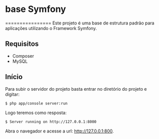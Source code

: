 # base Symfony
================
Este projeto é uma base de estrutura padrão para aplicações utilizando o Framework Symfony.

## Requisitos
* Composer
* MySQL

## Início
Para subir o servidor do projeto basta entrar no diretório do projeto e digitar:
```
$ php app/console server:run
```
Logo teremos como resposta:
```
$ Server running on http://127.0.0.1:8000
```
Abra o navegador e acesse a url: http://127.0.0.1:800.
